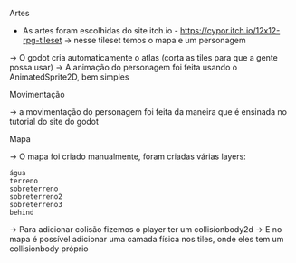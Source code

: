 

Artes
  - As artes foram escolhidas do site itch.io - https://cypor.itch.io/12x12-rpg-tileset
-> nesse tileset temos o mapa e um personagem

-> O godot cria automaticamente o atlas (corta as tiles para que a gente possa usar)
-> A animação do personagem foi feita usando o AnimatedSprite2D, bem simples


Movimentação

-> a movimentação do personagem foi feita da maneira que é ensinada no tutorial do site do godot


Mapa

-> O mapa foi criado manualmente, foram criadas várias layers:
	
	água
	terreno
	sobreterreno
	sobreterreno2
	sobreterreno3
	behind
	
	
-> Para adicionar colisão fizemos o player ter um collisionbody2d
-> E no mapa é possível adicionar uma camada física nos tiles, onde eles tem um collisionbody próprio



